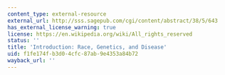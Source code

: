 ```yaml
---
content_type: external-resource
external_url: http://sss.sagepub.com/cgi/content/abstract/38/5/643
has_external_license_warning: true
license: https://en.wikipedia.org/wiki/All_rights_reserved
status: ''
title: 'Introduction: Race, Genetics, and Disease'
uid: f1fe174f-b3d0-4cfc-87ab-9e4353a84b72
wayback_url: ''
---
```

